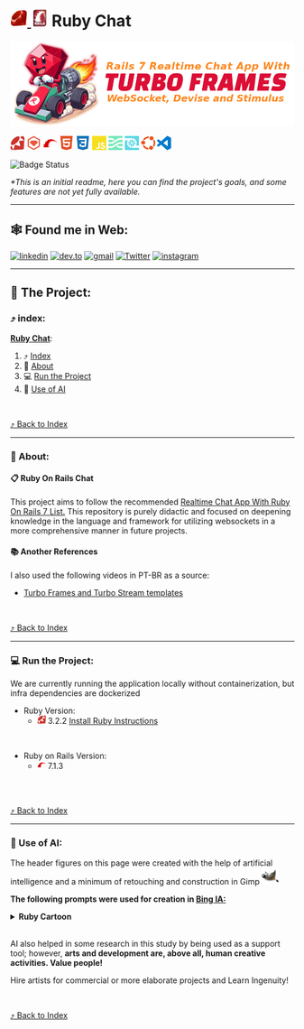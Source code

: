 <a id="ruby-chat"></a>
# [<img src="./docs/assets/images/icons/ruby-high-res.svg" width="30px" height="30px" alt="ruby logo" title="Ruby"> <img src="./docs/assets/images/icons/rails-high-rails.svg" width="30px" height="30px" alt="ruby on rails logo" title="Ruby on Rails">](#ruby-chat) Ruby Chat

<!-- 
    Logo image generated by Bing IA: https://www.bing.com/images/create/
    Prompt: A giant anthropomorphic red ruby symbolizing the Ruby programming language feeling G-force, inside a kart with a fire-spitting turbine behind him, moving at a good speed. Flat colors, white background, cartoon comic book style. Keep the kart and the ruby within the frame of the image, without any cuts.
-->
[<img src="./docs/assets/images/layout/header_title.png" alt="Image of a giant anthropomorphic red ruby symbolizing the Ruby programming language feeling G-force, inside a kart with a fire-spitting turbine behind him, moving at a good speed. Flat colors, white background, cartoon comic book style. Keep the kart and the ruby within the frame of the image, without any cuts." />](#ruby-chat)

<!-- 
    icons by:
    https://devicon.dev/
    https://simpleicons.org/
-->
[<img src="./docs/assets/images/icons/ruby.svg" width="25px" height="25px" alt="ruby logo" title="Ruby">](https://www.ruby-lang.org/en/) [<img src="./docs/assets/images/icons/rubygems.svg" width="25px" height="25px" alt="rubygems logo" title="Ruby Gems">](https://rubygems.org/) [<img src="./docs/assets/images/icons/rubyonrails.svg" width="25px" height="25px" alt="rubyonrails logo" title="Ruby On Rails">](https://rubyonrails.org/) [<img src="./docs/assets/images/icons/html5.svg" width="25px" height="25px" alt="html 5 logo" title="HTML 5">](https://dev.w3.org/html5/spec-LC/) [<img src="./docs/assets/images/icons/css3.svg" width="25px" height="25px" alt="css 3 logo" title="CSS 3">](https://www.w3.org/Style/CSS/Overview.en.html) [<img src="./docs/assets/images/icons/javascript.svg" width="25px" height="25px" alt="javascript logo" title="JavaScript">](https://developer.mozilla.org/en-US/docs/Web/JavaScript) [<img src="./docs/assets/images/icons/stimulus.svg" width="25px" height="25px" alt="stimulus logo" title="Stimulus">](https://stimulus.hotwired.dev/) [<img src="./docs/assets/images/icons/turbo.svg" width="25px" height="25px" alt="turbo logo" title="Turbo">](https://turbo.hotwired.dev/) [<img src="./docs/assets/images/icons/ubuntu.svg" width="25px" height="25px Logo" title="Ubunto" alt="Ubunto" />](https://ubuntu.com/) [<img src="./docs/assets/images/icons/visualstudiocode.svg" width="25px" height="25px" alt="VsCode Logo" title="VsCode">](https://code.visualstudio.com/) 

<!--

[<img src="./docs/assets/images/icons/sqlite.svg" width="25px" height="25px" alt="SQlite" title="SQlite">](https://www.sqlite.org/index.html) 

[<img src="./docs/assets/images/icons/nodedotjs.svg" width="25px" height="25px" alt="nodedotjs logo" title="NodeJS">](https://nodejs.org/en) [<img src="./docs/assets/images/icons/webpack.svg" width="25px" height="25px" alt="webpack logo" title="WebPack">](https://webpack.js.org/)

[<img src="./docs/assets/images/icons/cucumber.svg" width="25px" height="25px" alt="cucumber logo" title="Cucumber">](https://cucumber.io/)

[<img src="./docs/assets/images/icons/bootstrap.svg" width="25px" height="25px" alt="bootstrap logo" title="Bootstrap">](https://getbootstrap.com/)

[<img src="./docs/assets/images/icons/rubymine.svg" width="25px" height="25px" alt="rubymine ide logo" title="RubyMine IDE">](https://www.jetbrains.com/ruby/download/#section=linux) [<img src="./docs/assets/images/icons/docker.svg" width="25px" height="25px" alt="docker logo" title="Docker">](https://www.docker.com/) [<img src="./docs/assets/images/icons/githubactions.svg" width="25px" height="25px" alt="githubactions logo" title="Github Actions">](https://docs.github.com/pt/actions)
-->

![Badge Status](https://img.shields.io/badge/STATUS-IN_DEVELOPMENT-green) <!--![Badge GitHubActions]()-->

_*This is an initial readme, here you can find the project's goals, and some features are not yet fully available._

---

## 🕸️ Found me in Web:

[![linkedin](https://img.shields.io/badge/Linkedin-0A66C2?style=for-the-badge&logo=linkedin&logoColor=white)](https://www.linkedin.com/in/jos%C3%A9-r-99896a39/) [![dev.to](https://img.shields.io/badge/dev.to-0A0A0A?style=for-the-badge&logo=devdotto&logoColor=white)](https://dev.to/learningenuity) [![gmail](https://img.shields.io/badge/Gmail-D14836?style=for-the-badge&logo=gmail&logoColor=white)](mailto:learningenuity@gmail.com) [![Twitter](https://img.shields.io/badge/Twitter-1DA1F2?style=for-the-badge&logo=twitter&logoColor=white)](https://twitter.com/aromademirtilo) [![instagram](https://img.shields.io/badge/Instagram-E4405F?style=for-the-badge&logo=instagram&logoColor=white)](https://www.instagram.com/learningenuity) 

---

## 📁 The Project:

<a id="index"></a>
### ⤴️ index:

__[Ruby Chat](#ruby-chat)__:<br/>
  1. ⤴️ [Index](#index)
  2. 📗 [About](#about)
  3. 💻 [Run the Project](#run)
  4. 🤖 [Use of AI](#ia)

<!--
  4. ✅ [Tests](#tests)
  5. 🪲 [Debug](#debug)
  6. 📊 [Diagrams](#diagrams)
  7. 🕵️ [Observability](#observability) 
-->
 
<br/>

[⤴️ Back to Index](#index)

---

<a id="about"></a>
### 📗 About:

#### 📋 Ruby On Rails Chat

This project aims to follow the recommended [Realtime Chat App With Ruby On Rails 7 List.](https://www.youtube.com/playlist?list=PL3mtAHT_eRex1sJI2uoTBgFT3qAXFbEcy) This repository is purely didactic and focused on deepening knowledge in the language and framework for utilizing websockets in a more comprehensive manner in future projects.

#### 📚 Another References

I also used the following videos in PT-BR as a source:
- [Turbo Frames and Turbo Stream templates](https://www.hotrails.dev/turbo-rails/turbo-frames-and-turbo-streams)

<br/>

[⤴️ Back to Index](#index)

---

<a id="run"></a>
### 💻 Run the Project:

We are currently running the application locally without containerization, but infra dependencies are dockerized

* Ruby Version:
    * <img src="./docs/assets/images/icons/ruby.svg" width="15px" height="15px" alt="ruby logo" title="Ruby"> 3.2.2 [Install Ruby Instructions](https://www.ruby-lang.org/en/documentation/installation/#apt)
<br/>

* Ruby on Rails Version:
    * <img src="./docs/assets/images/icons/rubyonrails.svg" width="15px" height="15px" alt="rubyonrails logo" title="Ruby On Rails"> 7.1.3
<br/>

 <!-- * <img src="./docs/assets/images/icons/nodedotjs.svg" width="15px" height="15px" alt="node logo" title="NodeJs"> [Install NodeJs Instructions](https://nodejs.org/en)
  * <img src="./docs/assets/images/icons/docker.svg" width="15px" height="15px" alt="docker logo" title="Docker"> [Install Docker Instructions](https://docs.docker.com/engine/install/)

<br/>


<img src="./docs/assets/images/icons/docker.svg" width="15px" height="15px" alt="docker logo" title="Docker"> Run `docker compose` comands to create `up & running` infra dependencies:

```
$ docker compose build
$ docker compose up
```
-->
<br/>

[⤴️ Back to Index](#index)

---

<a id="ia"></a>
### 🤖 Use of AI:

The header figures on this page were created with the help of artificial intelligence and a minimum of retouching and construction in Gimp [<img src="./docs/assets/images/icons/gimp.svg" width="30" height="30 " title="Gimp" alt="Gimp Logo" />](https://www.gimp.org/)

__The following prompts were used for creation in [Bing IA:](https://www.bing.com/images/create/)__


<details>
  <summary><b>Ruby Cartoon</b></summary>
"A giant anthropomorphic red ruby symbolizing the Ruby programming language feeling G-force, inside a kart with a fire-spitting turbine behind him, moving at a good speed. Flat colors, white background, cartoon comic book style. Keep the kart and the ruby within the frame of the image, without any cuts."<b>(sic)</b>
</details>


<br/>

AI also helped in some research in this study by being used as a support tool; however, __arts and development are, above all, human creative activities. Value people!__

Hire artists for commercial or more elaborate projects and Learn Ingenuity!

<br/>

[⤴️ Back to Index](#index)

<!--

<a id="tests"></a>
### ✅ Tests:

TODO: How to `Run the Test Suite`

<br/>

[⤴️ Back to Index](#index)

---

<a id="debug"></a>
### 🪲 Debug:

TODO: How to `Debug Application`

<br/>

[⤴️ Back to Index](#index)

---

<a id="diagrams"></a>
## 📊 System Diagrams:

<br/>

__[Entity Relationship Diagram PDF Link](./erd.pdf)__


[⤴️ Back to Index](#index)

---

<a id="observability"></a>
### 🕵️ Observability:

TODO: How to `Observes Application`

<br/>

[⤴️ Back to Index](#index)

---

<a id="deployment"></a>
### 🚀 Deployment Instructions:

TODO: How to `Deployment Application`

<br/>

[⤴️ Back to Index](#index)

---

-->

<!-- 
# README

This README would normally document whatever steps are necessary to get the
application up and running.

Things you may want to cover:

* Ruby version

* System dependencies

* Configuration

* Database creation

* Database initialization

* How to run the test suite

* Services (job queues, cache servers, search engines, etc.)

* Deployment instructions

* ...
-->
